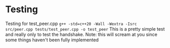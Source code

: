 # Testing

Testing for test_peer.cpp
    `g++ -std=c++20 -Wall -Wextra -Isrc src/peer.cpp tests/test_peer.cpp -o test_peer`
This is a pretty simple test and really only to test the handshake.
Note: this will scream at you since some things haven't been fully implemented
